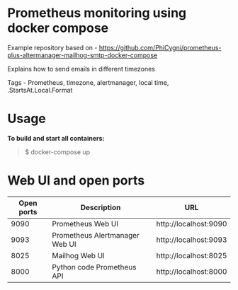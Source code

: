 # Prometheus monitoring using docker compose

Example repository based on - https://github.com/PhiCygni/prometheus-plus-altermanager-mailhog-smtp-docker-compose

Explains how to send emails in different timezones

Tags - Prometheus, timezone, alertmanager, local time, .StartsAt.Local.Format

# Usage

**To build and start all containers:**

>$ docker-compose up

# Web UI and open ports

| Open ports | Description                    | URL                    |
| ---------- | ------------------------------ | ---------------------- |
| 9090       | Prometheus Web UI              | http://localhost:9090  |
| 9093       | Prometheus Alertmanager Web UI | http://localhost:9093  |
| 8025       | Mailhog Web UI                 | http://localhost:8025  |
| 8000       | Python code Prometheus API     | http://localhost:8000  |
